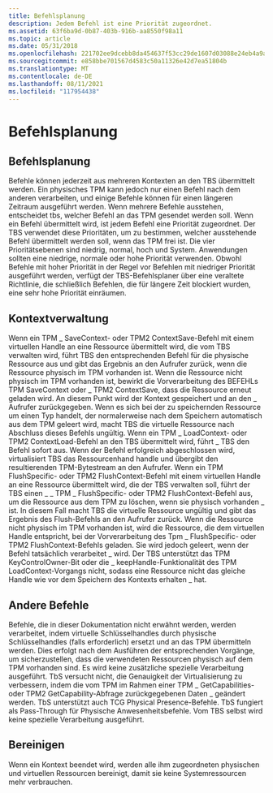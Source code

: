 ```yaml
---
title: Befehlsplanung
description: Jedem Befehl ist eine Priorität zugeordnet.
ms.assetid: 63f6ba9d-0b87-403b-916b-aa8550f98a11
ms.topic: article
ms.date: 05/31/2018
ms.openlocfilehash: 221702ee9dcebb8da454637f53cc29de1607d03088e24eb4a9a250d4e3ce2512
ms.sourcegitcommit: e858bbe701567d4583c50a11326e42d7ea51804b
ms.translationtype: MT
ms.contentlocale: de-DE
ms.lasthandoff: 08/11/2021
ms.locfileid: "117954438"
---
```

# <a name="command-scheduling"></a>Befehlsplanung

## <a name="command-scheduling"></a>Befehlsplanung

Befehle können jederzeit aus mehreren Kontexten an den TBS übermittelt werden. Ein physisches TPM kann jedoch nur einen Befehl nach dem anderen verarbeiten, und einige Befehle können für einen längeren Zeitraum ausgeführt werden. Wenn mehrere Befehle ausstehen, entscheidet tbs, welcher Befehl an das TPM gesendet werden soll. Wenn ein Befehl übermittelt wird, ist jedem Befehl eine Priorität zugeordnet. Der TBS verwendet diese Prioritäten, um zu bestimmen, welcher ausstehende Befehl übermittelt werden soll, wenn das TPM frei ist. Die vier Prioritätsebenen sind niedrig, normal, hoch und System. Anwendungen sollten eine niedrige, normale oder hohe Priorität verwenden. Obwohl Befehle mit hoher Priorität in der Regel vor Befehlen mit niedriger Priorität ausgeführt werden, verfügt der TBS-Befehlsplaner über eine veraltete Richtlinie, die schließlich Befehlen, die für längere Zeit blockiert wurden, eine sehr hohe Priorität einräumen.

## <a name="context-management"></a>Kontextverwaltung

Wenn ein TPM \_ SaveContext- oder TPM2 ContextSave-Befehl mit einem virtuellen Handle an eine Ressource übermittelt wird, die vom TBS verwalten wird, führt TBS den entsprechenden Befehl für die physische Ressource aus und gibt das Ergebnis an den Aufrufer zurück, wenn die Ressource physisch im TPM vorhanden ist. Wenn die Ressource nicht physisch im TPM vorhanden ist, bewirkt die Vorverarbeitung des BEFEHLs TPM SaveContext oder \_ TPM2 ContextSave, dass die Ressource erneut geladen wird. An diesem Punkt wird der Kontext gespeichert und an den \_ Aufrufer zurückgegeben. Wenn es sich bei der zu speichernden Ressource um einen Typ handelt, der normalerweise nach dem Speichern automatisch aus dem TPM geleert wird, macht TBS die virtuelle Ressource nach Abschluss dieses Befehls ungültig. Wenn ein TPM \_ LoadContext- oder TPM2 ContextLoad-Befehl an den TBS übermittelt wird, führt \_ TBS den Befehl sofort aus. Wenn der Befehl erfolgreich abgeschlossen wird, virtualisiert TBS das Ressourcenhand handle und übergibt den resultierenden TPM-Bytestream an den Aufrufer. Wenn ein TPM FlushSpecific- oder TPM2 FlushContext-Befehl mit einem virtuellen Handle an eine Ressource übermittelt wird, die der TBS verwalten soll, führt der TBS einen \_ \_ TPM \_ FlushSpecific- oder TPM2 FlushContext-Befehl aus, um die Ressource aus dem TPM zu löschen, wenn sie physisch vorhanden \_ ist. In diesem Fall macht TBS die virtuelle Ressource ungültig und gibt das Ergebnis des Flush-Befehls an den Aufrufer zurück. Wenn die Ressource nicht physisch im TPM vorhanden ist, wird die Ressource, die dem virtuellen Handle entspricht, bei der Vorverarbeitung des Tpm \_ FlushSpecific- oder TPM2 FlushContext-Befehls geladen. Sie wird jedoch geleert, wenn der Befehl tatsächlich verarbeitet \_ wird. Der TBS unterstützt das TPM KeyControlOwner-Bit oder die \_ keepHandle-Funktionalität des TPM LoadContext-Vorgangs nicht, sodass eine Ressource nicht das gleiche Handle wie vor dem Speichern des Kontexts erhalten \_ hat.

## <a name="other-commands"></a>Andere Befehle

Befehle, die in dieser Dokumentation nicht erwähnt werden, werden verarbeitet, indem virtuelle Schlüsselhandles durch physische Schlüsselhandles (falls erforderlich) ersetzt und an das TPM übermitteln werden. Dies erfolgt nach dem Ausführen der entsprechenden Vorgänge, um sicherzustellen, dass die verwendeten Ressourcen physisch auf dem TPM vorhanden sind. Es wird keine zusätzliche spezielle Verarbeitung ausgeführt. TbS versucht nicht, die Genauigkeit der Virtualisierung zu verbessern, indem die vom TPM im Rahmen einer TPM \_ GetCapabilities- oder TPM2 GetCapability-Abfrage zurückgegebenen Daten \_ geändert werden. TbS unterstützt auch TCG Physical Presence-Befehle. TbS fungiert als Pass-Through für Physische Anwesenheitsbefehle. Vom TBS selbst wird keine spezielle Verarbeitung ausgeführt.

## <a name="cleanup"></a>Bereinigen

Wenn ein Kontext beendet wird, werden alle ihm zugeordneten physischen und virtuellen Ressourcen bereinigt, damit sie keine Systemressourcen mehr verbrauchen.

 

 




